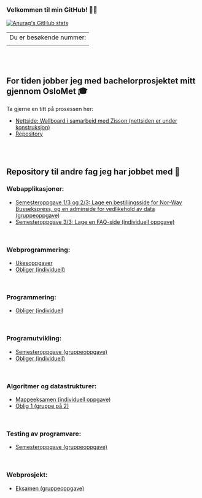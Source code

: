 ### Velkommen til min GitHub!  🌱✨

<!--
**martineea/martineea** is a ✨ _special_ ✨ repository because its `README.md` (this file) appears on your GitHub profile.

Here are some ideas to get you started:

- 🔭 I’m currently working on ...
- 🌱 I’m currently learning ...
- 👯 I’m looking to collaborate on ...
- 🤔 I’m looking for help with ...
- 💬 Ask me about ...
- 📫 How to reach me: ...
- 😄 Pronouns: ...
- ⚡ Fun fact: ...
-->


[![Anurag's GitHub stats](https://github-readme-stats.vercel.app/api/top-langs/?username=martineea&layout=compact&theme=dracula)](https://github.com/anuraghazra/github-readme-stats)

<table>
  <tr>
    <td>Du er besøkende nummer: </td>
  </tr>
    <tr>
    <td><img src="https://profile-counter.glitch.me/martineea/count.svg" alt="" /></td>
  </tr>
</table>

</br></br>

## For tiden jobber jeg med bachelorprosjektet mitt gjennom OsloMet 🎓 </br>
Ta gjerne en titt på prosessen her:
- [Nettside: Wallboard i samarbeid med Zisson (nettsiden er under konstruksjon)](https://bachelorgruppe32.github.io/#)
- [Repository](https://github.com/bachelorgruppe32/bachelorgruppe32.github.io)

</br></br>

## Repository til andre fag jeg har jobbet med 🤖 </br>

### Webapplikasjoner:
- [Semesteroppgave 1/3 og 2/3: Lage en bestillingsside for Nor-Way Bussekspress, og en adminside for vedlikehold av data (gruppeoppgave)](https://github.com/martineea/WebapplikasjonerOppgave1-master/)
- [Semesteroppgave 3/3: Lage en FAQ-side (individuell oppgave)](https://github.com/martineea/Webapplikasjoner_3Individuell/)

</br>

### Webprogrammering:
- [Ukesoppgaver](https://github.com/martineea/Webprogrammering_ukesoppgaver/)
- [Obliger (individuell)](https://github.com/martineea/Webprogrammering_obliger/)

</br>

### Programmering:
- [Obliger (individuell](https://github.com/martineea/Programmering_obliger/)

</br>

### Programutvikling:
- [Semesteroppgave (gruppeoppgave)](https://github.com/martineea/Programutvikling-Semesteroppgave-master/)
- [Obliger (individuell)](https://github.com/martineea/Programutvikling_obliger/)

</br>

### Algoritmer og datastrukturer:
- [Mappeeksamen (individuell oppgave)](https://github.com/martineea/Mappeeksamen_AlgDat/)
- [Oblig 1 (gruppe på 2)](https://github.com/martineea/AlgDat_Oblig1/)

</br>

### Testing av programvare:
- [Semesteroppgave (gruppeoppgave)](https://github.com/martineea/Testing-av-programvare-master/)

</br>

### Webprosjekt:
- [Eksamen (gruppeoppgave)](https://github.com/martineea/Webprosjekt_Eksamen/)

</br>




<!--[![Anurag's GitHub stats](https://github-readme-stats.vercel.app/api?username=martineea&show_icons=true&theme=dracula)](https://github.com/anuraghazra/github-readme-stats)-->


